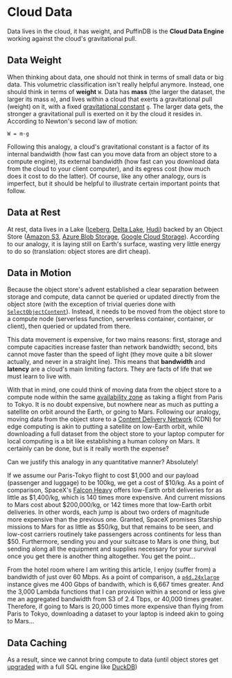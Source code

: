# Cloud Data

Data lives in the cloud, it has weight, and PuffinDB is the **Cloud Data Engine** working against the cloud's gravitational pull.

## Data Weight
When thinking about data, one should not think in terms of small data or big data. This volumetric classification isn't really helpful anymore. Instead, one should think in terms of **weight** `W`. Data has **mass** (the larger the dataset, the larger its mass `m`), and lives within a cloud that exerts a gravitational pull (weight) on it, with a fixed [gravitational constant](https://en.wikipedia.org/wiki/Gravitational_constant) `g`. The larger data gets, the stronger a gravitational pull is exerted on it by the cloud it resides in. According to Newton's second law of motion:

```
W = m·g
```

Following this analogy, a cloud's gravitational constant is a factor of its internal bandwidth (how fast can you move data from an object store to a compute engine), its external bandwidth (how fast can you download data from the cloud to your client computer), and its egress cost (how much does it cost to do the latter). Of course, like any other analogy, ours is imperfect, but it should be helpful to illustrate certain important points that follow.

## Data at Rest
At rest, data lives in a Lake ([Iceberg](https://iceberg.apache.org/), [Delta Lake](https://delta.io/), [Hudi](https://hudi.apache.org/)) backed by an Object Store ([Amazon S3](https://aws.amazon.com/s3/), [Azure Blob Storage](https://azure.microsoft.com/en-us/products/storage/blobs), [Google Cloud Storage](https://cloud.google.com/storage)). According to our analogy, it is laying still on Earth's surface, wasting very little energy to do so (translation: object stores are dirt cheap).

## Data in Motion
Because the object store's advent established a clear separation between storage and compute, data cannot be queried or updated directly from the object store (with the exception of trivial queries done with [`SelectObjectContent`](https://docs.aws.amazon.com/AmazonS3/latest/API/API_SelectObjectContent.html)). Instead, it needs to be moved from the object store to a compute node (serverless function, serverless container, container, or client), then queried or updated from there.

This data movement is expensive, for two mains reasons: first, storage and compute capacities increase faster than network bandwidth; second, bits cannot move faster than the speed of light (they move quite a bit slower actually, and never in a straight line). This means that **bandwidth** and **latency** are a cloud's main limiting factors. They are facts of life that we must learn to live with.

With that in mind, one could think of moving data from the object store to a compute node within the same [availability zone](https://docs.aws.amazon.com/AmazonRDS/latest/UserGuide/Concepts.RegionsAndAvailabilityZones.html) as taking a flight from Paris to Tokyo. It is no doubt expensive, but nowhere near as much as putting a satellite on orbit around the Earth, or going to Mars. Following our analogy, moving data from the object store to a [Content Delivery Network](https://en.wikipedia.org/wiki/Content_delivery_network) (CDN) for edge computing is akin to putting a satellite on low-Earth orbit, while downloading a full dataset from the object store to your laptop computer for local computing is a bit like establishing a human colony on Mars. It certainly can be done, but is it really worth the expense?

Can we justify this analogy in any quantitative manner? Absolutely!

If we assume our Paris-Tokyo flight to cost $1,000 and our payload (passenger and luggage) to be 100kg, we get a cost of $10/kg. As a point of comparison, SpaceX's [Falcon Heavy](https://www.spacex.com/vehicles/falcon-heavy/) offers low-Earth orbit deliveries for as little as $1,400/kg, which is 140 times more expensive. And current missions to Mars cost about $200,000/kg, or 142 times more that low-Earth orbit deliveries. In other words, each jump is about two orders of magnitude more expensive than the previous one. Granted, SpaceX promises Starship missions to Mars for as little as $50/kg, but that remains to be seen, and low-cost carriers routinely take passengers across continents for less than $50. Furthermore, sending you and your suitcase to Mars is one thing, but sending along all the equipment and supplies necessary for your survival once you get there is another thing altogether. You get the point...

From the hotel room where I am writing this article, I enjoy (suffer from) a bandwidth of just over 60 Mbps. As a point of comparison, a [`p4d.24xlarge`](https://aws.amazon.com/ec2/instance-types/p4/) instance gives me 400 Gbps of bandwith, which is 6,667 times greater. And the 3,000 Lambda functions that I can provision within a second or less give me an aggregated bandwidth from S3 of 2.4 Tbps, or 40,000 times greater. Therefore, if going to Mars is 20,000 times more expensive than flying from Paris to Tokyo, downloading a dataset to your laptop is indeed akin to going to Mars...

## Data Caching
As a result, since we cannot bring compute to data (until object stores get [upgraded](docs/Future-Proofing.md) with a full SQL engine like [DuckDB](https://duckdb.org/))
